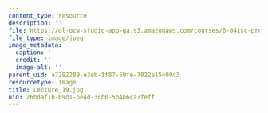 ```yaml
---
content_type: resource
description: ''
file: https://ol-ocw-studio-app-qa.s3.amazonaws.com/courses/6-041sc-probabilistic-systems-analysis-and-applied-probability-fall-2013/26bdaf1b09d1be4d3cb05b4b6ca7feff_Lecture_19.jpg
file_type: image/jpeg
image_metadata:
  caption: ''
  credit: ''
  image-alt: ''
parent_uid: a7292289-e3eb-1f87-59fe-7822a15409c3
resourcetype: Image
title: Lecture_19.jpg
uid: 26bdaf1b-09d1-be4d-3cb0-5b4b6ca7feff
---
```

